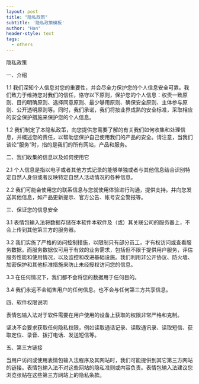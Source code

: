 ```yaml
---
layout: post
title: "隐私政策"
subtitle: '隐私政策模板'
author: "Han"
header-style: text
tags:
  - others
---
```


隐私政策

一、介绍

1.1 我们深知个人信息对您的重要性，并会尽全力保护您的个人信息安全可靠。我们致力于维持您对我们的信任，恪守以下原则，保护您的个人信息：权责一致原则、目的明确原则、选择同意原则、最少够用原则、确保安全原则、主体参与原则、公开透明原则等。同时，我们承诺，我们将按业界成熟的安全标准，采取相应的安全保护措施来保护您的个人信息。

1.2 我们制定了本隐私政策，向您提供您需要了解的有关我们如何收集和处理信息，并概述您的责任，以帮助您保护自己使用我们的产品的安全。请注意，当我们谈论“服务”时，指的是我们的所有网站，产品和服务。

二、我们收集的信息以及如何使用它

2.1 个人信息是指以电子或者其他方式记录的能够单独或者与其他信息结合识别特定自然人身份或者反映特定自然人活动情况的各种信息。

2.2 我们可能会使用您的联系信息与您就使用体验进行沟通，提供支持。并向您发送其他信息，如产品更新提示、官方公告、帐号安全警报等。

三、保证您的信息安全

3.1 表情包输入法将数据存储在本软件本软件及（或）其关联公司的服务器上，不会上传到其他第三方的服务器。

3.2 我们实施了严格的访问控制措施，以限制只有部分员工，才有权访问或查看服务数据。而服务数据仅可用于有效的业务需求，包括但不限于提供用户服务，评估服务性能和使用情况，以及监控和改进基础设施。我们利用非公开协议、防火墙、加密保护和其他标准措施来防止未经授权访问您的信息。

3.3 在任何情况下，我们都不会将您的数据用于任何目的。

3.4 我们永远不会销售用户的任何信息。也不会与任何第三方共享信息。

四、软件权限说明

表情包输入法对于软件需要在用户使用的设备上获取的权限非常严格和克制。

坚决不会要求获取任何隐私权限，例如读取通话记录、读取通讯录、读取短信、获取定位、录音、拨打电话、发送短信等。

五、第三方链接

当用户访问或使用表情包输入法程序及其网站时，我们可能提供到其它第三方网站的链接。表情包输入法不对这些网站的隐私准则或内容负责。表情包输入法建议您浏览张贴在这些第三方网站上的隐私条款。







